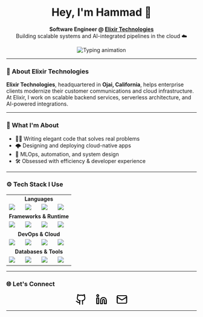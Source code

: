 <h1 align="center">Hey, I'm Hammad 👋</h1>
<p align="center">
  <strong>Software Engineer @ <a href="https://www.elixir.com" target="_blank">Elixir Technologies</a></strong><br/>
  Building scalable systems and AI-integrated pipelines in the cloud ☁️
</p>

<p align="center">
  <img src="https://readme-typing-svg.herokuapp.com?font=Space+Grotesk&size=22&pause=1000&color=B2CBE5&center=true&vCenter=true&width=435&lines=Code.+Cloud.+Coffee.;Writing+clean+scalable+code.;Automating+the+boring+stuff." alt="Typing animation" />
</p>

---

### 🏢 About Elixir Technologies

**Elixir Technologies**, headquartered in **Ojai, California**, helps enterprise clients modernize their customer communications and cloud infrastructure.  
At Elixir, I work on scalable backend services, serverless architecture, and AI-powered integrations.

---

### 🧠 What I'm About

- 🧑‍💻 Writing elegant code that solves real problems  
- 🌩️ Designing and deploying cloud-native apps  
- 🤖 MLOps, automation, and system design  
- 🛠️ Obsessed with efficiency & developer experience

---

### ⚙️ Tech Stack I Use

<table align="center">
  <tr>
    <td align="center" colspan="4"><strong>Languages</strong></td>
  </tr>
  <tr>
    <td><img src="https://skillicons.dev/icons?i=python" width="40"/></td>
    <td><img src="https://skillicons.dev/icons?i=java" width="40"/></td>
    <td><img src="https://skillicons.dev/icons?i=javascript" width="40"/></td>
    <td><img src="https://skillicons.dev/icons?i=cpp" width="40"/></td>
  </tr>
  <tr>
    <td align="center" colspan="4"><strong>Frameworks & Runtime</strong></td>
  </tr>
  <tr>
    <td><img src="https://skillicons.dev/icons?i=nodejs" width="40"/></td>
    <td><img src="https://skillicons.dev/icons?i=flask" width="40"/></td>
    <td><img src="https://skillicons.dev/icons?i=django" width="40"/></td>
    <td><img src="https://skillicons.dev/icons?i=aws" width="40"/></td>
  </tr>
  <tr>
    <td align="center" colspan="4"><strong>DevOps & Cloud</strong></td>
  </tr>
  <tr>
    <td><img src="https://skillicons.dev/icons?i=lambda" width="40"/></td>
    <td><img src="https://skillicons.dev/icons?i=docker" width="40"/></td>
    <td><img src="https://skillicons.dev/icons?i=kubernetes" width="40"/></td>
    <td><img src="https://skillicons.dev/icons?i=git" width="40"/></td>
  </tr>
  <tr>
    <td align="center" colspan="4"><strong>Databases & Tools</strong></td>
  </tr>
  <tr>
    <td><img src="https://skillicons.dev/icons?i=postgres" width="40"/></td>
    <td><img src="https://skillicons.dev/icons?i=mongodb" width="40"/></td>
    <td><img src="https://skillicons.dev/icons?i=github" width="40"/></td>
    <td><img src="https://skillicons.dev/icons?i=vscode" width="40"/></td>
  </tr>
</table>


---

### 🌐 Let's Connect

<p align="center">
  <a href="https://github.com/hammad-codes" target="_blank" style="display: inline-block; margin-right: 20px; text-decoration: none;">
    <img src="https://raw.githubusercontent.com/lucide-icons/lucide/main/icons/github.svg" alt="GitHub" width="30" height="30" style="vertical-align: middle;" />
  </a>
  <a href="https://linkedin.com/in/hammad-habib" target="_blank" style="display: inline-block; margin-right: 20px; text-decoration: none;">
    <img src="https://raw.githubusercontent.com/lucide-icons/lucide/main/icons/linkedin.svg" alt="LinkedIn" width="30" height="30" style="vertical-align: middle;" />
  </a>
  <a href="mailto:hammadhabibtech@gmail.com" style="display: inline-block; text-decoration: none;">
    <img src="https://raw.githubusercontent.com/lucide-icons/lucide/main/icons/mail.svg" alt="Email" width="30" height="30" style="vertical-align: middle;" />
  </a>
</p>

---
